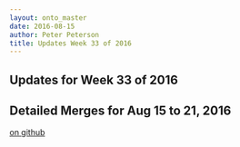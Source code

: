 ```yaml
---
layout: onto_master
date: 2016-08-15
author: Peter Peterson
title: Updates Week 33 of 2016
---
```

Updates for Week 33 of 2016
---------------------------

Detailed Merges for Aug 15 to 21, 2016
--------------------------------------
[on github](https://github.com/mantidproject/mantid/pulls?q=is%3Apr+merged%3A2016-08-16..2016-08-21)

